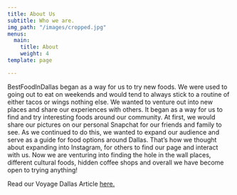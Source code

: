```yaml
---
title: About Us
subtitle: Who we are.
img_path: "/images/cropped.jpg"
menus:
  main:
    title: About
    weight: 4
template: page

---
```

BestFoodInDallas began as a way for us to try new foods. We were used to going out to eat on weekends and would tend to always stick to a routine of either tacos or wings nothing else. We wanted to venture out into new places and share our experiences with others. It began as a way for us to find and try interesting foods around our community. At first, we would share our pictures on our personal Snapchat for our friends and family to see. As we continued to do this, we wanted to expand our audience and serve as a guide for food options around Dallas. That’s how we thought about expanding into Instagram, for others to find our page and interact with us. Now we are venturing into finding the hole in the wall places, different cultural foods, hidden coffee shops and overall we have become open to trying anything!

Read our Voyage Dallas Article [here.](http://voyagedallas.com/interview/meet-emelia-beltran-erick-ortiz-bestfoodindallas-dallas/ "About BFID")